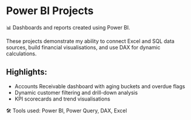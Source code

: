 # Power BI Projects

📊 Dashboards and reports created using Power BI.

These projects demonstrate my ability to connect Excel and SQL data sources, build financial visualisations, and use DAX for dynamic calculations.

## Highlights:
- Accounts Receivable dashboard with aging buckets and overdue flags
- Dynamic customer filtering and drill-down analysis
- KPI scorecards and trend visualisations

🛠 Tools used: Power BI, Power Query, DAX, Excel
